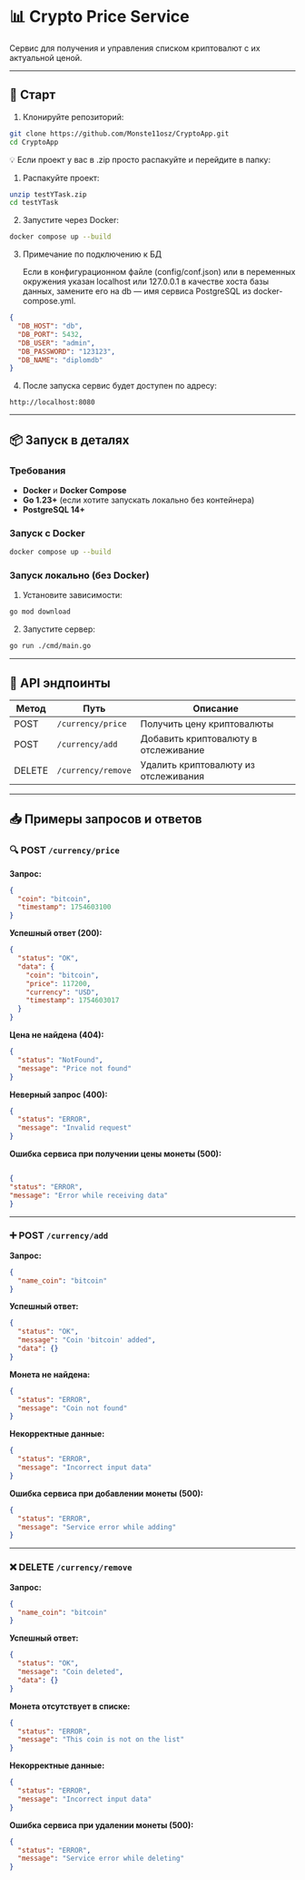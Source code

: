 # 📊 Crypto Price Service

Сервис для получения и управления списком криптовалют с их актуальной ценой.

---

## 🚀 Старт

1. Клонируйте репозиторий:
```bash
git clone https://github.com/Monste11osz/CryptoApp.git
cd CryptoApp
```

💡 Если проект у вас в .zip просто распакуйте и перейдите в папку:

1. Распакуйте проект:
```bash
unzip testYTask.zip
cd testYTask
```

2. Запустите через Docker:
```bash
docker compose up --build
```

3. Примечание по подключению к БД

   Если в конфигурационном файле (config/conf.json) или в переменных окружения указан localhost или 127.0.0.1 в качестве хоста базы данных, замените его на db — имя сервиса PostgreSQL из docker-compose.yml.
```json
{
  "DB_HOST": "db",
  "DB_PORT": 5432,
  "DB_USER": "admin",
  "DB_PASSWORD": "123123",
  "DB_NAME": "diplomdb"
}

```

4. После запуска сервис будет доступен по адресу:
```
http://localhost:8080
```

---

## 📦 Запуск в деталях

### Требования
- **Docker** и **Docker Compose**
- **Go 1.23+** (если хотите запускать локально без контейнера)
- **PostgreSQL 14+**

### Запуск с Docker
```bash
docker compose up --build
```

### Запуск локально (без Docker)
1. Установите зависимости:
```bash
go mod download
```
2. Запустите сервер:
```bash
go run ./cmd/main.go
```

---

## 📡 API эндпоинты

| Метод  | Путь                | Описание                                 |
|--------|---------------------|------------------------------------------|
| POST   | `/currency/price`   | Получить цену криптовалюты               |
| POST   | `/currency/add`     | Добавить криптовалюту в отслеживание     |
| DELETE | `/currency/remove`  | Удалить криптовалюту из отслеживания     |

---

## 📥 Примеры запросов и ответов

### 🔍 POST `/currency/price`

**Запрос:**
```json
{
  "coin": "bitcoin",
  "timestamp": 1754603100
}
```

**Успешный ответ (200):**
```json
{
  "status": "OK",
  "data": {
    "coin": "bitcoin",
    "price": 117200,
    "currency": "USD",
    "timestamp": 1754603017
  }
}
```

**Цена не найдена (404):**
```json
{
  "status": "NotFound",
  "message": "Price not found"
}
```

**Неверный запрос (400):**
```json
{
  "status": "ERROR",
  "message": "Invalid request"
}
```

**Ошибка сервиса при получении цены монеты (500):**
```json

{
"status": "ERROR",
"message": "Error while receiving data"
}
```

---

### ➕ POST `/currency/add`

**Запрос:**
```json
{
  "name_coin": "bitcoin"
}
```

**Успешный ответ:**
```json
{
  "status": "OK",
  "message": "Coin 'bitcoin' added",
  "data": {}
}
```

**Монета не найдена:**
```json
{
  "status": "ERROR",
  "message": "Coin not found"
}
```

**Некорректные данные:**
```json
{
  "status": "ERROR",
  "message": "Incorrect input data"
}
```
**Ошибка сервиса при добавлении монеты (500):**
```json
{
  "status": "ERROR",
  "message": "Service error while adding"
}

```

---

### ❌ DELETE `/currency/remove`

**Запрос:**
```json
{
  "name_coin": "bitcoin"
}
```

**Успешный ответ:**
```json
{
  "status": "OK",
  "message": "Coin deleted",
  "data": {}
}
```

**Монета отсутствует в списке:**
```json
{
  "status": "ERROR",
  "message": "This coin is not on the list"
}
```

**Некорректные данные:**
```json
{
  "status": "ERROR",
  "message": "Incorrect input data"
}
```
**Ошибка сервиса при удалении монеты (500):**
```json
{
  "status": "ERROR",
  "message": "Service error while deleting"
}
```


